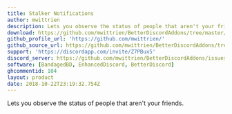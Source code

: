 ```yaml
---
title: Stalker Notifications
author: mwittrien
description: Lets you observe the status of people that aren't your friends.
download: https://github.com/mwittrien/BetterDiscordAddons/tree/master/Plugins/StalkerNotifications
github_profile_url: 'https://github.com/mwittrien/'
github_source_url: https://github.com/mwittrien/BetterDiscordAddons/tree/master/Plugins/StalkerNotifications
support: 'https://discordapp.com/invite/Z7PBux5'
discord_server: https://github.com/mwittrien/BetterDiscordAddons/issues/
software: [BandagedBD, EnhancedDiscord, BetterDiscord]
ghcommentid: 104
layout: product
date: 2018-10-22T23:19:32.754Z
---
```

Lets you observe the status of people that aren't your friends.